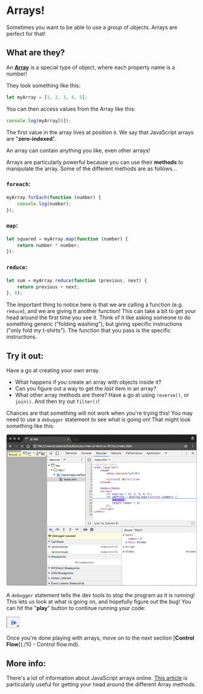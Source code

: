 # Arrays!

Sometimes you want to be able to use a *group* of objects. Arrays are perfect for that!

## What are they?

An [**Array**](https://developer.mozilla.org/en-US/docs/Web/JavaScript/Reference/Global_Objects/Array) is a special type of object, where each property name is a number!

They look something like this:

```javascript
let myArray = [1, 2, 3, 4, 5];
```

You can then access values from the Array like this:

```javascript
console.log(myArray[0]);
```

The first value in the array lives at position `0`. We say that JavaScript arrays are "**zero-indexed**".

An array can contain anything you like, even other arrays!

Arrays are particularly powerful because you can use their **methods** to manipulate the array. Some of the different methods are as follows...

### `foreach`:

```javascript
myArray.forEach(function (number) {
    console.log(number);
});
```

### `map`:

```javascript
let squared = myArray.map(function (number) {
    return number * number;
});
```

### `reduce`:

```javascript
let sum = myArray.reduce(function (previous, next) {
    return previous + next;
}, 0);
```

The important thing to notice here is that we are calling a function (e.g. `reduce`), and we are giving it another function! This can take a bit to get your head around the first time you see it. Think of it like asking someone to do something generic ("folding washing"), but giving specific instructions ("only fold my t-shirts"). The function that you pass is the specific instructions.

## Try it out:

Have a go at creating your own array.

* What happens if you create an array with objects inside it?
* Can you figure out a way to get the *last* item in an array?
* What other array methods are there? Have a go at using `reverse()`, or `join()`. And then try out `filter()`!

Chances are that something will not work when you're trying this! You may need to use a `debugger` statement to see what is going on! That might look something like this:

![Image showing an example of a debugger statement](../images/debugger.png)

A `debugger` statement tells the dev tools to stop the program as it is running! This lets us look at what is going on, and hopefully figure out the bug! You can hit the "**play**" button to continue running your code:

![Image showing the "play" button](../images/play.png)

Once you're done playing with arrays, move on to the next section [**Control Flow**](./10 - Control flow.md).

## More info:

There's a lot of information about JavaScript arrays online. [This article](https://medium.com/learning-new-stuff/5-array-methods-all-javascript-beginners-should-know-48b5795d77f8) is particularly useful for getting your head around the different Array methods.
